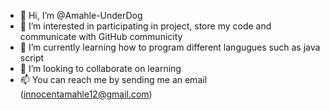 - 👋 Hi, I’m @Amahle-UnderDog
- 👀 I’m interested in participating in project, store my code and communicate with GitHub communicity
- 🌱 I’m currently learning how to program different langugues such as java script
- 💞️ I’m looking to collaborate on learning
- 📫 You can reach me by sending me an email (innocentamahle12@gmail.com)

<!---
Amahle-UnderDog/Amahle-UnderDog is a ✨ special ✨ repository because its `README.md` (this file) appears on your GitHub profile.
You can click the Preview link to take a look at your changes.
--->
